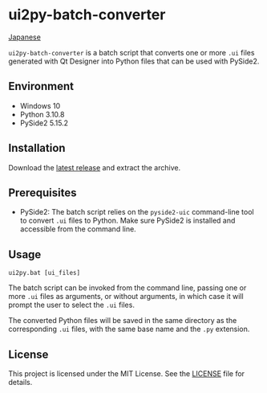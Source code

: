 # ui2py-batch-converter

[Japanese](README-ja.md)

`ui2py-batch-converter` is a batch script that converts one or more `.ui` files generated with Qt Designer into Python files that can be used with PySide2.

## Environment

- Windows 10
- Python 3.10.8
- PySide2 5.15.2

## Installation

Download the [latest release](/releases/latest) and extract the archive.

## Prerequisites

- PySide2: The batch script relies on the `pyside2-uic` command-line tool to convert `.ui` files to Python. Make sure PySide2 is installed and accessible from the command line.

## Usage

```batch
ui2py.bat [ui_files]
```

The batch script can be invoked from the command line, passing one or more `.ui` files as arguments, or without arguments, in which case it will prompt the user to select the `.ui` files.

The converted Python files will be saved in the same directory as the corresponding `.ui` files, with the same base name and the `.py` extension.

## License

This project is licensed under the MIT License. See the [LICENSE](LICENSE) file for details.
